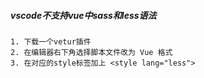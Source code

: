 ##### vscode不支持vue中sass和less语法
    1. 下载一个vetur插件
    2. 在编辑器右下角选择脚本文件改为 Vue 格式 
    3. 在对应的style标签加上 <style lang="less">